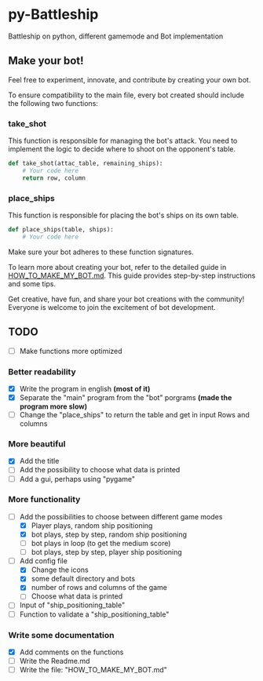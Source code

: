 # py-Battleship
Battleship on python, different gamemode and Bot implementation

## Make your bot!

Feel free to experiment, innovate, and contribute by creating your own bot.

To ensure compatibility to the main file, every bot created should include the following two functions:

### take_shot
This function is responsible for managing the bot's attack. You need to implement the logic to decide where to shoot on the opponent's table.

```python
def take_shot(attac_table, remaining_ships):
    # Your code here
    return row, column
```

### place_ships
This function is responsible for placing the bot's ships on its own table.

```python
def place_ships(table, ships):
    # Your code here
```
Make sure your bot adheres to these function signatures.


To learn more about creating your bot, refer to the detailed guide in [HOW_TO_MAKE_MY_BOT.md](HOW_TO_MAKE_MY_BOT.md). This guide provides step-by-step instructions and some tips.

Get creative, have fun, and share your bot creations with the community! Everyone is welcome to join the excitement of bot development.

## TODO

- [ ] Make functions more optimized

### Better readability
- [x] Write the program in english **(most of it)**
- [x] Separate the "main" program from the "bot" porgrams **(made the program more slow)**
- [ ] Change the "place_ships" to return the table and get in input Rows and columns
### More beautiful
- [x] Add the title
- [ ] Add the possibility to choose what data is printed
- [ ] Add a gui, perhaps using "pygame"
### More functionality
- [ ] Add the possibilities to choose between different game modes
  - [x] Player plays, random ship positioning
  - [x] bot plays, step by step, random ship positioning
  - [ ] bot plays in loop (to get the medium score)
  - [ ] bot plays, step by step, player ship positioning
- [ ] Add config file
  - [x] Change the icons
  - [x] some default directory and bots
  - [x] number of rows and columns of the game
  - [ ] Choose what data is printed
- [ ] Input of "ship_positioning_table"
- [ ] Function to validate a "ship_positioning_table"
### Write some documentation
- [x] Add comments on the functions
- [ ] Write the Readme.md
- [ ] Write the file: "HOW_TO_MAKE_MY_BOT.md"
